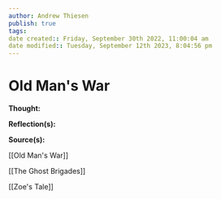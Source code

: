 ```yaml
---
author: Andrew Thiesen
publish: true 
tags:
date created:: Friday, September 30th 2022, 11:00:04 am
date modified:: Tuesday, September 12th 2023, 8:04:56 pm
---
```

# Old Man's War

**Thought:**

**Reflection(s):**

**Source(s):**

[[Old Man's War]]

[[The Ghost Brigades]]

[[Zoe's Tale]]
